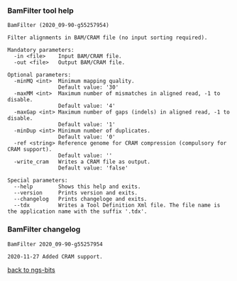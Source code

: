 ### BamFilter tool help
	BamFilter (2020_09-90-g55257954)
	
	Filter alignments in BAM/CRAM file (no input sorting required).
	
	Mandatory parameters:
	  -in <file>    Input BAM/CRAM file.
	  -out <file>   Output BAM/CRAM file.
	
	Optional parameters:
	  -minMQ <int>  Minimum mapping quality.
	                Default value: '30'
	  -maxMM <int>  Maximum number of mismatches in aligned read, -1 to disable.
	                Default value: '4'
	  -maxGap <int> Maximum number of gaps (indels) in aligned read, -1 to disable.
	                Default value: '1'
	  -minDup <int> Minimum number of duplicates.
	                Default value: '0'
	  -ref <string> Reference genome for CRAM compression (compulsory for CRAM support).
	                Default value: ''
	  -write_cram   Writes a CRAM file as output.
	                Default value: 'false'
	
	Special parameters:
	  --help        Shows this help and exits.
	  --version     Prints version and exits.
	  --changelog   Prints changeloge and exits.
	  --tdx         Writes a Tool Definition Xml file. The file name is the application name with the suffix '.tdx'.
	
### BamFilter changelog
	BamFilter 2020_09-90-g55257954
	
	2020-11-27 Added CRAM support.
[back to ngs-bits](https://github.com/imgag/ngs-bits)